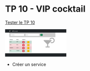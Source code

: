 # TP 10 - VIP cocktail

[Tester le TP 10](https://www.sevenvalley.fr/tp-javascript/tp6/index.html)

<img src="../../img/tp/tp6.webp" width="200">
  
- Créer un service
